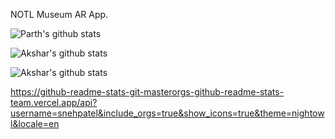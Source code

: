 NOTL Museum AR App.


![Parth's github stats](https://github-readme-stats.vercel.app/api?username=Parth-1612&orgs=COSC-4P02-Team-REX)


![Akshar's github stats](https://github-readme-stats.vercel.app/api?username=Aksharpatel812&orgs=COSC-4P02-Team-REX)


![Akshar's github stats](https://github-readme-stats.vercel.app/api?username=snehpatel&orgs=COSC-4P02-Team-REX)

https://github-readme-stats-git-masterorgs-github-readme-stats-team.vercel.app/api?username=snehpatel&include_orgs=true&show_icons=true&theme=nightowl&locale=en
